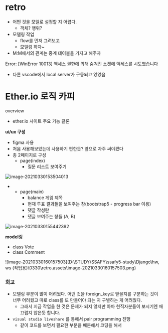 # retro

- 어떤 것을 모델로 설정할 지 어렵다.
  - 객체? 행위?
- 모델링 작업
  - flow를 먼저 그려보고
  - 모델링 하자~
- M:M에서의 관계는 중계 테이블을 가지고 해주자

Error: [WinError 10013] 액세스 권한에 의해 숨겨진 소켓에 액세스를 시도했습니다

- 다른 vscode에서 local server가 구동되고 있었음





# Ether.io 로직 카피

overview

- ether.io 사이트 주요 기능 클론



**ui/ux 구성**

- figma 사용
- 처음 사용해보았는데 사용하기 편한듯? 앞으로 자주 써야겠다
- 총 2페이지로 구성
  - page(index)
    - 질문 리스트 보여주기 

![image-20210330153504013](\retro.assets\image-20210330153504013.png)

- - page(main)
    - balance 게임 제목
    - 현재 투표 결과들을 보여주는 창(bootstrap5 - progress bar 이용)
    - 댓글 작성란
    - 댓글 보여주는 창들 (A, B)

![image-20210330155442392](\retro.assets\image-20210330155442392.png)





**model링**

- class Vote
- class Comment

![image-20210330160157503](D:\STUDY\SSAFY\ssafy5-study\Django\hw, ws (작업용)\0330\retro.assets\image-20210330160157503.png)

 



### 회고

- 모델링 부분이 많이 어려웠다. 어떤 것을 foreign_key로 받을지를 구분하는 것이 너무 어려웠고 따로 class를 또 만들어야 되는 지 구별하는 게 어려웠다.
  - 그래서 지금 작업을 한 것은 문제가 되지 않지만 아마 현직자분들이 보시기엔 매끄럽지 않은듯 합니다.
- `visual studio liveshare` 를 통해서 pair programming 진행
  - 같이 코드를 보면서 필요한 부분을 배분해서 코딩을 해서



